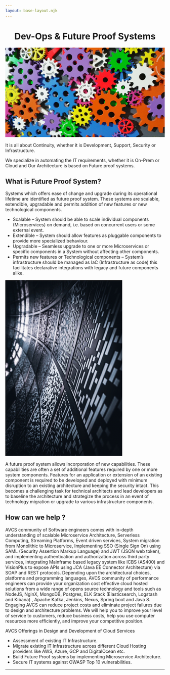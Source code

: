```yaml
---
layout: base-layout.njk
---
```


<h1 style="text-align:center;">Dev-Ops & Future Proof Systems </h1>


<img src="/img/automation.jpg" style="max-height: 500px;" class="img-fluid" alt="Responsive image"><p></p>


It is all about Continuity, whether it is Development, Support, Security or Infrastructure.

We specialize in automating the IT requirements, whether it is On-Prem or Cloud and Our Architecture is based on Future proof systems.

## What is Future Proof System?

Systems which offers ease of change and upgrade during its operational lifetime are
identified as future proof system. These systems are scalable, extendible, upgradable and
permits addition of new features or new technological components.

- Scalable – System should be able to scale individual components (Microservices) on demand, i.e. based on concurrent users or some external event.
- Extendible – System should allow features as pluggable components to provide more specialized behaviour.
- Upgradable – Seamless upgrade to one or more Microservices or specific components in a System without affecting other components.
- Permits new features or Technological components – System’s infrastructure should be managed as IaC (Infrastructure as code) this facilitates declarative integrations with legacy and future components alike.

<img src="/img/futureproofsystems.png" style="max-width: 370px" class="img-fluid" alt="Responsive image"><p></p>

A future proof system allows incorporation of new capabilities. These capabilities are often
a set of additional features required by one or more system components. Features for an 
application or extension of an existing component is required to be developed and deployed
with minimum disruption to an existing architecture and keeping the security intact. This
becomes a challenging task for technical architects and lead developers as to baseline the
architecture and strategize the process in an event of technology migration or upgrade to
various infrastructure components.

## How can we help ?

AVCS community of Software engineers comes with in-depth understanding of scalable
Microservice Architecture, Serverless Computing, Streaming Platforms, Event driven
services, System migration from Monolithic to Microservice, Implementing SSO (Single Sign
On) using SAML (Security Assertion Markup Language) and JWT (JSON web token), and
implementing authentication and authorization across third party services, integrating
Mainframe based legacy system like ICBS (AS400) and VisionPlus to expose APIs using JCA
(Java EE Connector Architecture) via SOAP and REST protocols.
Depending upon the architectural choices, platforms and programming languages, AVCS
community of performance engineers can provide your organization cost effective cloud
hosted solutions from a wide range of opens source technology and tools such as NodeJS,
NginX, MongoDB, Postgres, ELK Stack (Elasticsearch, Logstash and Kibana) , Apache Kafka,
Jenkins, Nexus, Spring boot and Java 8.
Engaging AVCS can reduce project costs and eliminate project failures due to design and
architecture problems. We will help you to improve your level of service to customers,
reduce business costs, help you use computer resources more efficiently, and improve your
competitive position.

AVCS Offerings in Design and Development of Cloud Services
-  Assessment of existing IT Infrastructure.
-  Migrate existing IT Infrastructure across different Cloud Hosting providers like AWS, Azure, GCP and DigitalOcean etc.
- Build Future Proof systems by implementing Microservice Architecture.
- Secure IT systems against OWASP Top 10 vulnerabilities.

---

<p>&nbsp;</p>
